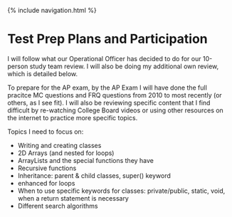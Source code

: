 {% include navigation.html %}


# Test Prep Plans and Participation

I will follow what our Operational Officer has decided to do for our 10-person study team review. I will also be doing my additional own review, which is detailed below.

To prepare for the AP exam, by the AP Exam I will have done the full pracitce MC questions and FRQ questions from 2010 to most recently (or others, as I see fit). I will also be reviewing specific content that I find difficult by re-watching College Board videos or using other resources on the internet to practice more specific topics.

Topics I need to focus on:
* Writing and creating classes
* 2D Arrays (and nested for loops)
* ArrayLists and the special functions they have
* Recursive functions
* Inheritance: parent & child classes, super() keyword
* enhanced for loops
* When to use specific keywords for classes: private/public, static, void, when a return statement is necessary
* Different search algorithms
